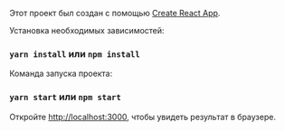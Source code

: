 Этот проект был создан с помощью [Create React App](https://github.com/facebook/create-react-app).


Установка необходимых зависимостей:

### `yarn install` или `npm install`

Команда запуска проекта:

### `yarn start` или `npm start`

Откройте [http://localhost:3000](http://localhost:3000), чтобы увидеть результат в браузере.

